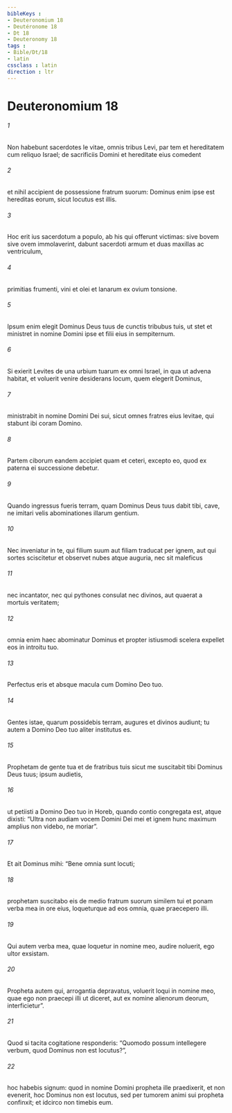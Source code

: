 ```yaml
---
bibleKeys : 
- Deuteronomium 18
- Deutéronome 18
- Dt 18
- Deuteronomy 18
tags : 
- Bible/Dt/18
- latin
cssclass : latin
direction : ltr
---
```


# Deuteronomium 18

###### 1
Non habebunt sacerdotes le vitae, omnis tribus Levi, par tem et hereditatem cum reliquo Israel; de sacrificiis Domini et hereditate eius comedent 
###### 2
et nihil accipient de possessione fratrum suorum: Dominus enim ipse est hereditas eorum, sicut locutus est illis.
###### 3
Hoc erit ius sacerdotum a populo, ab his qui offerunt victimas: sive bovem sive ovem immolaverint, dabunt sacerdoti armum et duas maxillas ac ventriculum, 
###### 4
primitias frumenti, vini et olei et lanarum ex ovium tonsione. 
###### 5
Ipsum enim elegit Dominus Deus tuus de cunctis tribubus tuis, ut stet et ministret in nomine Domini ipse et filii eius in sempiternum.
###### 6
Si exierit Levites de una urbium tuarum ex omni Israel, in qua ut advena habitat, et voluerit venire desiderans locum, quem elegerit Dominus, 
###### 7
ministrabit in nomine Domini Dei sui, sicut omnes fratres eius levitae, qui stabunt ibi coram Domino. 
###### 8
Partem ciborum eandem accipiet quam et ceteri, excepto eo, quod ex paterna ei successione debetur.
###### 9
Quando ingressus fueris terram, quam Dominus Deus tuus dabit tibi, cave, ne imitari velis abominationes illarum gentium. 
###### 10
Nec inveniatur in te, qui filium suum aut filiam traducat per ignem, aut qui sortes sciscitetur et observet nubes atque auguria, nec sit maleficus 
###### 11
nec incantator, nec qui pythones consulat nec divinos, aut quaerat a mortuis veritatem; 
###### 12
omnia enim haec abominatur Dominus et propter istiusmodi scelera expellet eos in introitu tuo. 
###### 13
Perfectus eris et absque macula cum Domino Deo tuo. 
###### 14
Gentes istae, quarum possidebis terram, augures et divinos audiunt; tu autem a Domino Deo tuo aliter institutus es.
###### 15
Prophetam de gente tua et de fratribus tuis sicut me suscitabit tibi Dominus Deus tuus; ipsum audietis, 
###### 16
ut petiisti a Domino Deo tuo in Horeb, quando contio congregata est, atque dixisti: “Ultra non audiam vocem Domini Dei mei et ignem hunc maximum amplius non videbo, ne moriar”. 
###### 17
Et ait Dominus mihi: “Bene omnia sunt locuti; 
###### 18
prophetam suscitabo eis de medio fratrum suorum similem tui et ponam verba mea in ore eius, loqueturque ad eos omnia, quae praecepero illi. 
###### 19
Qui autem verba mea, quae loquetur in nomine meo, audire noluerit, ego ultor exsistam. 
###### 20
Propheta autem qui, arrogantia depravatus, voluerit loqui in nomine meo, quae ego non praecepi illi ut diceret, aut ex nomine alienorum deorum, interficietur”. 
###### 21
Quod si tacita cogitatione responderis: “Quomodo possum intellegere verbum, quod Dominus non est locutus?”, 
###### 22
hoc habebis signum: quod in nomine Domini propheta ille praedixerit, et non evenerit, hoc Dominus non est locutus, sed per tumorem animi sui propheta confinxit; et idcirco non timebis eum.
